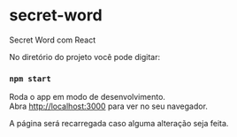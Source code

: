 # secret-word
Secret Word com React

No diretório do projeto você pode digitar:

### `npm start`

Roda o app em modo de desenvolvimento.\
Abra [http://localhost:3000](http://localhost:3000) para ver no seu navegador.

A página será recarregada caso alguma alteração seja feita.
